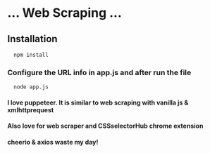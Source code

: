# ... Web Scraping ...

## Installation
```
  npm install
```

### Configure the URL info in app.js and after run the file
```
  node app.js
```

#### I love puppeteer. It is similar to web scraping with vanilla js & xmlhttprequest

#### Also love for web scraper and CSSselectorHub chrome extension

#### cheerio & axios waste my day!
